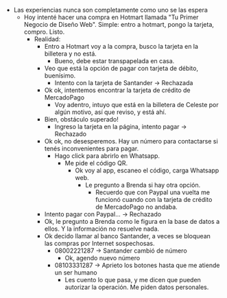 - Las experiencias nunca son completamente como uno se las espera
	- Hoy intenté hacer una compra en Hotmart llamada "Tu Primer Negocio de Diseño Web". Simple: entro a hotmart, pongo la tarjeta, compro. Listo.
		- Realidad:
			- Entro a Hotmart voy a la compra, busco la tarjeta en la billetera y no está.
				- Bueno, debe estar transpapelada en casa.
			- Veo que está la opción de pagar con tarjeta de débito, buenísimo.
				- Intento con la tarjeta de Santander -> Rechazada
			- Ok ok, intentemos encontrar la tarjeta de crédito de MercadoPago
				- Voy adentro, intuyo que está en la billetera de Celeste por algún motivo, así que reviso, y está ahí.
			- Bien, obstáculo superado!
				- Ingreso la tarjeta en la página, intento pagar -> Rechazado
			- Ok ok, no desesperemos. Hay un número para contactarse si tenés inconvenientes para pagar.
				- Hago click para abrirlo en Whatsapp.
					- Me pide el código QR.
						- Ok voy al app, escaneo el código, carga Whatsapp web.
							- Le pregunto a Brenda si hay otra opción.
								- Recuerdo que con Paypal una vuelta me funcionó cuando con la tarjeta de crédito de MercadoPago no andaba.
			- Intento pagar con Paypal... -> Rechazado
			- Ok, le pregunto a Brenda como le figura en la base de datos a ellos. Y la información no resuelve nada.
			- Ok decido llamar al banco Santander, a veces se bloquean las compras por Internet sospechosas.
				- 08002221287 -> Santander cambió de número
					- Ok, agendo nuevo número
				- 08103331287 -> Aprieto los botones hasta que me atiende un ser humano
					- Les cuento lo que pasa, y me dicen que pueden autorizar la operación. Me piden datos personales.
